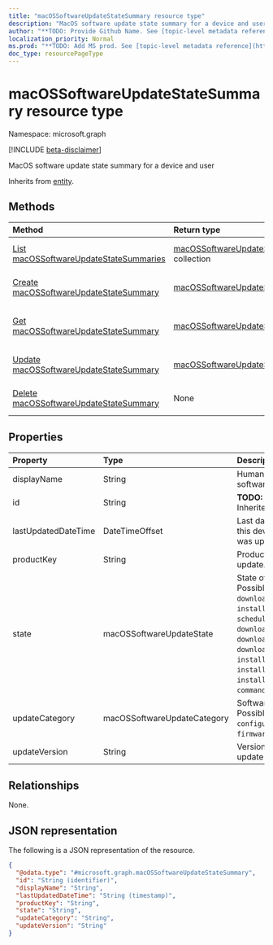 ```yaml
---
title: "macOSSoftwareUpdateStateSummary resource type"
description: "MacOS software update state summary for a device and user"
author: "**TODO: Provide Github Name. See [topic-level metadata reference](https://msgo.azurewebsites.net/add/document/guidelines/metadata.html#topic-level-metadata)**"
localization_priority: Normal
ms.prod: "**TODO: Add MS prod. See [topic-level metadata reference](https://msgo.azurewebsites.net/add/document/guidelines/metadata.html#topic-level-metadata)**"
doc_type: resourcePageType
---
```


# macOSSoftwareUpdateStateSummary resource type

Namespace: microsoft.graph

[!INCLUDE [beta-disclaimer](../../includes/beta-disclaimer.md)]

MacOS software update state summary for a device and user


Inherits from [entity](../resources/entity.md).

## Methods
|Method|Return type|Description|
|:---|:---|:---|
|[List macOSSoftwareUpdateStateSummaries](../api/macossoftwareupdatestatesummary-list.md)|[macOSSoftwareUpdateStateSummary](../resources/macossoftwareupdatestatesummary.md) collection|Get a list of the [macOSSoftwareUpdateStateSummary](../resources/macossoftwareupdatestatesummary.md) objects and their properties.|
|[Create macOSSoftwareUpdateStateSummary](../api/macossoftwareupdatestatesummary-create.md)|[macOSSoftwareUpdateStateSummary](../resources/macossoftwareupdatestatesummary.md)|Create a new [macOSSoftwareUpdateStateSummary](../resources/macossoftwareupdatestatesummary.md) object.|
|[Get macOSSoftwareUpdateStateSummary](../api/macossoftwareupdatestatesummary-get.md)|[macOSSoftwareUpdateStateSummary](../resources/macossoftwareupdatestatesummary.md)|Read the properties and relationships of a [macOSSoftwareUpdateStateSummary](../resources/macossoftwareupdatestatesummary.md) object.|
|[Update macOSSoftwareUpdateStateSummary](../api/macossoftwareupdatestatesummary-update.md)|[macOSSoftwareUpdateStateSummary](../resources/macossoftwareupdatestatesummary.md)|Update the properties of a [macOSSoftwareUpdateStateSummary](../resources/macossoftwareupdatestatesummary.md) object.|
|[Delete macOSSoftwareUpdateStateSummary](../api/macossoftwareupdatestatesummary-delete.md)|None|Deletes a [macOSSoftwareUpdateStateSummary](../resources/macossoftwareupdatestatesummary.md) object.|

## Properties
|Property|Type|Description|
|:---|:---|:---|
|displayName|String|Human readable name of the software update|
|id|String|**TODO: Add Description** Inherited from [entity](../resources/entity.md).|
|lastUpdatedDateTime|DateTimeOffset|Last date time the report for this device and product key was updated.|
|productKey|String|Product key of the software update.|
|state|macOSSoftwareUpdateState|State of the software update. Possible values are: `success`, `downloading`, `downloaded`, `installing`, `idle`, `available`, `scheduled`, `downloadFailed`, `downloadInsufficientSpace`, `downloadInsufficientPower`, `downloadInsufficientNetwork`, `installInsufficientSpace`, `installInsufficientPower`, `installFailed`, `commandFailed`.|
|updateCategory|macOSSoftwareUpdateCategory|Software update category. Possible values are: `critical`, `configurationDataFile`, `firmware`, `other`.|
|updateVersion|String|Version of the software update|

## Relationships
None.

## JSON representation
The following is a JSON representation of the resource.
<!-- {
  "blockType": "resource",
  "keyProperty": "id",
  "@odata.type": "microsoft.graph.macOSSoftwareUpdateStateSummary",
  "baseType": "microsoft.graph.entity",
  "openType": false
}
-->
``` json
{
  "@odata.type": "#microsoft.graph.macOSSoftwareUpdateStateSummary",
  "id": "String (identifier)",
  "displayName": "String",
  "lastUpdatedDateTime": "String (timestamp)",
  "productKey": "String",
  "state": "String",
  "updateCategory": "String",
  "updateVersion": "String"
}
```

